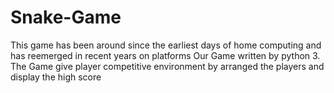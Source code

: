 # Snake-Game
This game has been around since the earliest days of home computing and has reemerged in recent years on platforms Our Game written by python 3.
The Game give player competitive environment by arranged the players and display the high score
